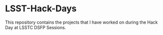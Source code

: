 # LSST-Hack-Days
This repository contains the projects that I have worked on during the Hack Day at LSSTC DSFP Sessions. 
